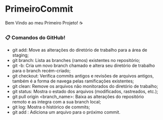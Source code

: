# PrimeiroCommit
Bem Vindo ao meu Primeiro Projeto! ☕

### 📋 Comandos do GitHub!

- git add: Move as alterações do diretório de trabalho para a área de staging;
- git branch: Lista as branches (ramos) existentes no repositório;
- git -b: Cria um novo branch chamado e altera seu diretório de trabalho para o branch recém-criado;
- git checkout: Verifica commits antigos e revisões de arquivos antigos, também é a forma de navega pelas ramificações existentes;
- git clean: Remove os arquivos não monitorados do diretório de trabalho;
- git status: Mostra o estado dos arquivos (modificados, rastreados, etc.);
- git pull origin <branch_name>: Baixa as alterações do repositório remoto e as integra com a sua branch local;
- git log: Mostra o histórico de commits;
- git add <arquivo>: Adiciona um arquivo para o próximo commit.
